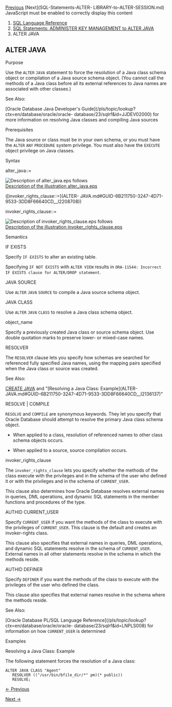 [Previous](ALTER-INMEMORY-JOIN-GROUP.md) [Next](SQL-Statements-ALTER-
LIBRARY-to-ALTER-SESSION.md) JavaScript must be enabled to correctly display
this content

  1. [SQL Language Reference ](index.md)
  2. [ SQL Statements: ADMINISTER KEY MANAGEMENT to ALTER JAVA](SQL-Statements-ADMINISTER-KEY-MANAGEMENT-to-ALTER-JAVA.md)
  3. ALTER JAVA 

## ALTER JAVA

Purpose

Use the `ALTER` `JAVA` statement to force the resolution of a Java class
schema object or compilation of a Java source schema object. (You cannot call
the methods of a Java class before all its external references to Java names
are associated with other classes.)

See Also:

[Oracle Database Java Developer's
Guide](/pls/topic/lookup?ctx=en/database/oracle/oracle-
database/23/sqlrf&id=JJDEV02000) for more information on resolving Java
classes and compiling Java sources

Prerequisites

The Java source or class must be in your own schema, or you must have the
`ALTER` `ANY` `PROCEDURE` system privilege. You must also have the `EXECUTE`
object privilege on Java classes.

Syntax

alter_java::=

![Description of alter_java.eps
follows](https://docs.oracle.com/en/database/oracle/oracle-database/23/sqlrf/img/alter_java.gif)  
[Description of the illustration alter_java.eps](img_text/alter_java.md)

([invoker_rights_clause::=](ALTER-
JAVA.md#GUID-6B211750-3247-4D71-9533-3DD8F66640CD__I2208708))

invoker_rights_clause::=

![Description of invoker_rights_clause.eps
follows](https://docs.oracle.com/en/database/oracle/oracle-database/23/sqlrf/img/invoker_rights_clause.gif)  
[Description of the illustration
invoker_rights_clause.eps](img_text/invoker_rights_clause.md)

Semantics

IF EXISTS

Specify `IF EXISTS` to alter an existing table.

Specifying `IF NOT EXISTS` with `ALTER VIEW` results in `ORA-11544: Incorrect
IF EXISTS clause for ALTER/DROP statement`.

JAVA SOURCE

Use `ALTER` `JAVA` `SOURCE` to compile a Java source schema object.

JAVA CLASS

Use `ALTER` `JAVA` `CLASS` to resolve a Java class schema object.

object_name

Specify a previously created Java class or source schema object. Use double
quotation marks to preserve lower- or mixed-case names.

RESOLVER

The `RESOLVER` clause lets you specify how schemas are searched for referenced
fully specified Java names, using the mapping pairs specified when the Java
class or source was created.

See Also:

[CREATE JAVA](CREATE-JAVA.md#GUID-69E13452-1F91-4F98-B154-CF5B1C198387) and
"[Resolving a Java Class: Example](ALTER-
JAVA.md#GUID-6B211750-3247-4D71-9533-3DD8F66640CD__I2136137)"

RESOLVE | COMPILE

`RESOLVE` and `COMPILE` are synonymous keywords. They let you specify that
Oracle Database should attempt to resolve the primary Java class schema
object.

  * When applied to a class, resolution of referenced names to other class schema objects occurs. 

  * When applied to a source, source compilation occurs.

invoker_rights_clause

The `invoker_rights_clause` lets you specify whether the methods of the class
execute with the privileges and in the schema of the user who defined it or
with the privileges and in the schema of `CURRENT_USER`.

This clause also determines how Oracle Database resolves external names in
queries, DML operations, and dynamic SQL statements in the member functions
and procedures of the type.

AUTHID CURRENT_USER

Specify `CURRENT_USER` if you want the methods of the class to execute with
the privileges of `CURRENT_USER`. This clause is the default and creates an
invoker-rights class.

This clause also specifies that external names in queries, DML operations, and
dynamic SQL statements resolve in the schema of `CURRENT_USER`. External names
in all other statements resolve in the schema in which the methods reside.

AUTHID DEFINER

Specify `DEFINER` if you want the methods of the class to execute with the
privileges of the user who defined the class.

This clause also specifies that external names resolve in the schema where the
methods reside.

See Also:

[Oracle Database PL/SQL Language
Reference](/pls/topic/lookup?ctx=en/database/oracle/oracle-
database/23/sqlrf&id=LNPLS008) for information on how `CURRENT_USER` is
determined

Examples

Resolving a Java Class: Example

The following statement forces the resolution of a Java class:

    
    
    ALTER JAVA CLASS "Agent"
       RESOLVER (("/usr/bin/bfile_dir/*" pm)(* public))
       RESOLVE;


[← Previous](ALTER-INMEMORY-JOIN-GROUP.md)

[Next →](SQL-Statements-ALTER-LIBRARY-to-ALTER-SESSION.md)

